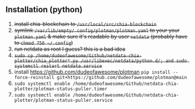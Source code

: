 ## Installation (python)

1. ~~install chia-blockchain to `/usr/local/src/chia-blockchain`~~
1. ~~symlink `/var/lib/empty/.config/plotman/plotman.yaml` to your your `plotman.yaml` & make sure it's readable by user `netdata` (probably have to `chmod 750 ~/.config`)~~
1. ~~run netdata as root I guess? this is a bad idea~~
1. ~~`sudo cp /home/dudeofawesome/Github/netdata-chia-plotter/chia_plotter*.py /usr/libexec/netdata/python.d/; and sudo systemctl restart netdata.service`~~
1. install https://github.com/dudeofawesome/plotman
   `pip install --force-reinstall git+https://github.com/dudeofawesome/plotman@main`
1. `sudo systemctl enable /home/dudeofawesome/Github/netdata-chia-plotter/plotman-status-puller.timer`
1. `sudo systemctl enable /home/dudeofawesome/Github/netdata-chia-plotter/plotman-status-puller.service`
